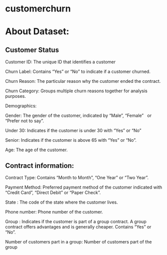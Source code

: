 # customerchurn
# About Dataset:
## Customer Status
Customer ID: The unique ID that identifies a customer

Churn Label: Contains “Yes” or “No” to indicate if a customer churned.

Churn Reason: The particular reason why the customer ended the contract.

Churn Category: Groups multiple churn reasons together for analysis purposes.

Demographics:

Gender: The gender of the customer, indicated by “Male”, “Female”  
or “Prefer not to say”.

Under 30: Indicates if the customer is under 30 with “Yes” or “No”

Senior: Indicates if the customer is above 65 with “Yes” or “No”.

Age: The age of the customer.

## Contract information:

Contract Type:  Contains “Month to Month”, “One Year” or “Two Year”.

Payment Method: Preferred payment method of the customer indicated
with “Credit Card”, “Direct Debit” or “Paper Check”.

State : The code of the state where the customer lives.

Phone number: Phone number  of the customer.

Group : Indicates if the customer is part of a group contract. A group
contract offers advantages and is generally cheaper.
Contains “Yes” or “No”.


Number of customers part in a group: Number of customers part of the group

